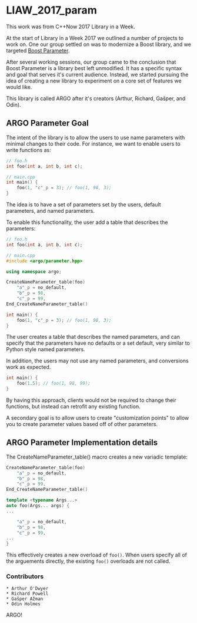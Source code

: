# LIAW_2017_param

This work was from C++Now 2017 Library in a Week.

At the start of Library in a Week 2017 we outlined a number of projects to work on.  One our group settled on was to modernize a Boost library, and we targeted [Boost Parameter](http://www.boost.org/doc/libs/1_64_0/libs/parameter/doc/html/index.html).

After several working sessions, our group came to the conclusion that Boost Parameter is a library best left unmodified.  It has a specific syntax and goal that serves it's current audience.  Instead, we started pursuing the idea of creating a new library to experiment on a core set of features we would like.

This library is called ARGO after it's creators (Arthur, Richard, Gašper, and Odin).

## ARGO Parameter Goal

The intent of the library is to allow the users to use name parameters with minimal changes to their code.  For instance, we want to enable users to write functions as:

``` c++
// foo.h
int foo(int a, int b, int c);

// main.cpp
int main() {
	foo(1, "c"_p = 3); // foo(1, 98, 3);
}
```

The idea is to have a set of parameters set by the users, default parameters, and named parameters.

To enable this functionality, the user add a table that describes the parameters:

``` c++
// foo.h
int foo(int a, int b, int c);

// main.cpp
#include <argo/parameter.hpp>

using namespace argo;

CreateNameParameter_table(foo)
    "a"_p = no_default,
    "b"_p = 98,
    "c"_p = 99,
End_CreateNameParameter_table()

int main() {
	foo(1, "c"_p = 3); // foo(1, 98, 3);
}
```

The user creates a table that describes the named parameters, and can specify that the parameters have no defaults or a set default, very similar to Python style named parameters.

In addition, the users may not use any named parameters, and conversions work as expected.

``` c++
int main() {
	foo(1.5); // foo(1, 98, 99);
}
```

By having this approach, clients would not be required to change their functions, but instead can retrofit any existing function.

A secondary goal is to allow users to create "customization points" to allow you to create parameter values based off of other parameters.

## ARGO Parameter Implementation details

The CreateNameParameter_table() macro creates a new variadic template:

``` c++
CreateNameParameter_table(foo)
    "a"_p = no_default,
    "b"_p = 98,
    "c"_p = 99,
End_CreateNameParameter_table()
```

``` c++
template <typename Args...>
auto foo(Args... args) {
...

    "a"_p = no_default,
    "b"_p = 98,
    "c"_p = 99,
...
}
```

This effectively creates a new overload of ```foo()```.  When users specify all of the arguements directly, the existing ```foo()``` overloads are not called.  


### Contributors

	* Arthur O'Dwyer
	* Richard Powell
	* Gašper Ažman
	* Odin Holmes

ARGO!

